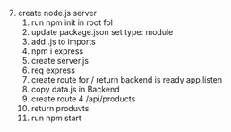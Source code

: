 7. create node.js server
   1. run npm init in root fol
   2. update package.json set type: module
   3. add .js to imports
   4. npm i express
   5. create server.js
   6. req express
   7. create route for / return backend is ready app.listen
   8. copy data.js in Backend
   9. create route 4 /api/products
   10. return produvts
   11. run npm start
